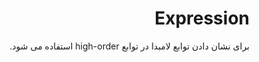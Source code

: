<div dir="rtl" markdown="1">

# Expression

برای نشان دادن توابع لامبدا در توابع high-order استفاده می شود.

</div>
